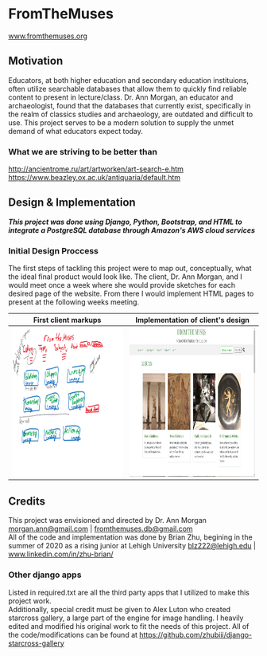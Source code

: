 # FromTheMuses
www.fromthemuses.org
## Motivation
Educators, at both higher education and secondary education instituions, often utilize searchable databases that allow them to quickly find reliable content to present in lecture/class. Dr. Ann Morgan, an educator and archaeologist, found that the databases that currently exist, specifically in the realm of classics studies and archaeology, are outdated and difficult to use. This project serves to be a modern solution to supply the unmet demand of what educators expect today.

### What we are striving to be better than
http://ancientrome.ru/art/artworken/art-search-e.htm  
https://www.beazley.ox.ac.uk/antiquaria/default.htm

## Design & Implementation
***This project was done using Django, Python, Bootstrap, and HTML to integrate a PostgreSQL database through Amazon's AWS cloud services***  
### Initial Design Proccess
The first steps of tackling this project were to map out, conceptually, what the ideal final product would look like. The client, Dr. Ann Morgan, and I would meet once a week where she would provide sketches for each desired page of the website. From there I would implement HTML pages to present at the following weeks meeting. 

First client markups             |  Implementation of client's design
:-------------------------:|:-------------------------:
<img src="docImages/homepage_design.png" alt="first markup of homepage UI" height="300" width="500" /> | <img src="docImages/homepage.png" alt="implemented markup of homepage" width="500" height="300"/>

## Credits
This project was envisioned and directed by Dr. Ann Morgan <morgan.ann@gmail.com> | <fromthemuses.db@gmail.com>  
All of the code and implementation was done by Brian Zhu, begining in the summer of 2020 as a rising junior at Lehigh University <blz222@lehigh.edu> | www.linkedin.com/in/zhu-brian/

### Other django apps
Listed in required.txt are all the third party apps that I utilized to make this project work.  
Additionally, special credit must be given to Alex Luton who created starcross gallery, a large part of the engine for image handling. I heavily edited and modified his original work to fit the needs of this project. All of the code/modifications can be found at https://github.com/zhubiii/django-starcross-gallery
